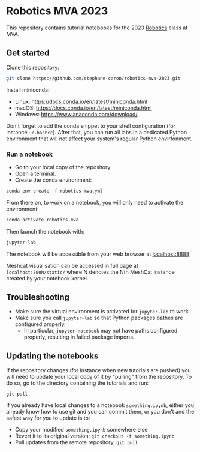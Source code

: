 # Robotics MVA 2023

This repository contains tutorial notebooks for the 2023 [Robotics](https://www.master-mva.com/cours/robotics/) class at MVA.

## Get started

Clone this repository:

```bash
git clone https://github.com/stephane-caron/robotics-mva-2023.git
```

Install miniconda:

- Linux: https://docs.conda.io/en/latest/miniconda.html
- macOS: https://docs.conda.io/en/latest/miniconda.html
- Windows: https://www.anaconda.com/download/

Don't forget to add the conda snippet to your shell configuration (for instance ``~/.bashrc``). After that, you can run all labs in a dedicated Python environment that will not affect your system's regular Python envirfonment.

### Run a notebook

- Go to your local copy of the repository.
- Open a terminal.
- Create the conda environment:

```bash
conda env create -f robotics-mva.yml
```

From there on, to work on a notebook, you will only need to activate the environment:

```bash
conda activate robotics-mva
```

Then launch the notebook with:

```bash
jupyter-lab
```

The notebook will be accessible from your web browser at [localhost:8888](http://localhost:8888).

Meshcat visualisation can be accessed in full page at `localhost:700N/static/` where N denotes the Nth MeshCat instance created by your notebook kernel.

## Troubleshooting

- Make sure the virtual environment is activated for ``jupyter-lab`` to work.
- Make sure you call ``jupyter-lab`` so that Python packages pathes are configured properly.
    - In particular, ``jupyter-notebook`` may not have paths configured properly, resulting in failed package imports.

## Updating the notebooks

If the repository changes (for instance when new tutorials are pushed) you will need to update your local copy of it by "pulling" from the repository. To do so, go to the directory containing the tutorials and run:

```
git pull
```

If you already have local changes to a notebook `something.ipynb`, either you already know how to use git and you can commit them, or you don't and the safest way for you to update is to:

- Copy your modified `something.ipynb` somewhere else
- Revert it to its original version: ``git checkout -f something.ipynb``
- Pull updates from the remote repository: ``git pull``
